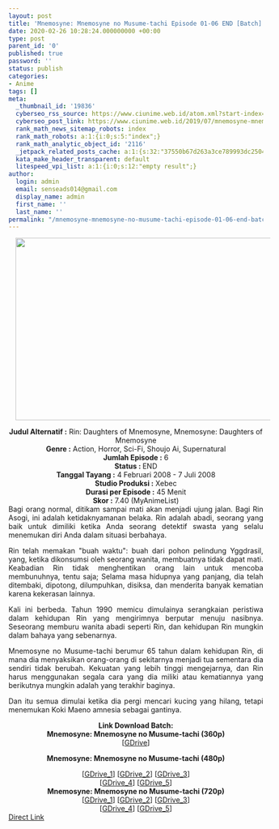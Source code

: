 ```yaml
---
layout: post
title: 'Mnemosyne: Mnemosyne no Musume-tachi Episode 01-06 END [Batch] Subtitle Indonesia'
date: 2020-02-26 10:28:24.000000000 +00:00
type: post
parent_id: '0'
published: true
password: ''
status: publish
categories:
- Anime
tags: []
meta:
  _thumbnail_id: '19836'
  cyberseo_rss_source: https://www.ciunime.web.id/atom.xml?start-index=1201&max-results=150
  cyberseo_post_link: https://www.ciunime.web.id/2019/07/mnemosyne-mnemosyne-no-musume-tachi.html
  rank_math_news_sitemap_robots: index
  rank_math_robots: a:1:{i:0;s:5:"index";}
  rank_math_analytic_object_id: '2116'
  _jetpack_related_posts_cache: a:1:{s:32:"37550b67d263a3ce789993dc25046c5f";a:2:{s:7:"expires";i:1649496601;s:7:"payload";a:0:{}}}
  kata_make_header_transparent: default
  litespeed_vpi_list: a:1:{i:0;s:12:"empty result";}
author:
  login: admin
  email: senseads014@gmail.com
  display_name: admin
  first_name: ''
  last_name: ''
permalink: "/mnemosyne-mnemosyne-no-musume-tachi-episode-01-06-end-batch-subtitle-indonesia/"
---
```

<div class="separator" style="clear: both; text-align: center;"><a href="https://1.bp.blogspot.com/-CFNRJRJKpJg/XScPtmByCOI/AAAAAAAAbdk/6_fhN3E6PYw2HdyWo4prMNGkqR7NqNoYQCLcBGAs/s1600/Mnemosyne%2B-%2BMnemosyne%2Bno%2BMusume-tachi.jpg" imageanchor="1" style="margin-left: 1em; margin-right: 1em;"><img border="0" data-original-height="720" data-original-width="1280" height="360" src="{{ site.baseurl }}/assets/2020/02/Mnemosyne%2B-%2BMnemosyne%2Bno%2BMusume-tachi.jpg" width="640" /></a></div>
<p>
<div style="text-align: center;"><b>Judul</b><b><b> Alternatif</b> :</b> Rin: Daughters of Mnemosyne, Mnemosyne: Daughters of Mnemosyne</div>
<div style="text-align: center;"><b><b>Genre :</b></b> Action, Horror, Sci-Fi, Shoujo Ai, Supernatural</div>
<div style="text-align: center;"><b>Jumlah Episode :</b> 6<br /><b>Status :&nbsp;</b>END<br /><b>Tanggal Tayang :</b> 4 Februari 2008 - 7 Juli 2008<br /><b>Studio Produksi :</b> Xebec<br /><b>Durasi per Episode :</b> 45 Menit</div>
<div style="text-align: center;"><b>Skor :</b> 7.40 (MyAnimeList)</div>
<div style="text-align: center;"></div>
<div style="text-align: justify;">Bagi orang normal, ditikam sampai mati akan menjadi ujung jalan. Bagi Rin Asogi, ini adalah ketidaknyamanan belaka. Rin adalah abadi, seorang yang baik untuk dimiliki ketika Anda seorang detektif swasta yang selalu menemukan diri Anda dalam situasi berbahaya.</p>
<p>Rin telah memakan "buah waktu": buah dari pohon pelindung Yggdrasil, yang, ketika dikonsumsi oleh seorang wanita, membuatnya tidak dapat mati. Keabadian Rin tidak menghentikan orang lain untuk mencoba membunuhnya, tentu saja; Selama masa hidupnya yang panjang, dia telah ditembaki, dipotong, dilumpuhkan, disiksa, dan menderita banyak kematian karena kekerasan lainnya.</p>
<p>Kali ini berbeda. Tahun 1990 memicu dimulainya serangkaian peristiwa dalam kehidupan Rin yang mengirimnya berputar menuju nasibnya. Seseorang memburu wanita abadi seperti Rin, dan kehidupan Rin mungkin dalam bahaya yang sebenarnya.</p>
<p>Mnemosyne no Musume-tachi berumur 65 tahun dalam kehidupan Rin, di mana dia menyaksikan orang-orang di sekitarnya menjadi tua sementara dia sendiri tidak berubah. Kekuatan yang lebih tinggi mengejarnya, dan Rin harus menggunakan segala cara yang dia miliki atau kematiannya yang berikutnya mungkin adalah yang terakhir baginya.</p>
<p>Dan itu semua dimulai ketika dia pergi mencari kucing yang hilang, tetapi menemukan Koki Maeno amnesia sebagai gantinya.</p></div>
<div style="text-align: justify;"></div>
<div style="text-align: justify;"></div>
<div style="text-align: center;"><b>Link Download Batch:</b></div>
<div style="text-align: center;">
<div style="text-align: center;"><b>Mnemosyne: Mnemosyne no Musume-tachi (36</b><b>0p)</b></div>
<div style="text-align: center;">[<a href="https://drive.google.com/uc?export=download&amp;id=1FWLg6IaESrAcx9zTnpNpgO7OgR6au7h5" target="_blank" rel="noopener">GDrive</a>]</div>
<div style="text-align: center;"></div>
<p><b>Mnemosyne: Mnemosyne no Musume-tachi (480p)</b></div>
<div style="text-align: center;">[<a href="https://drive.google.com/uc?id=1m4Ib7Pjra8dI9Ar50obql001YfIX6pnw" target="_blank" rel="noopener">GDrive_1</a>] [<a href="https://drive.google.com/uc?id=1C-YNUOeuvzJ1KuCCUfgPdhEazytXbpf7" target="_blank" rel="noopener">GDrive_2</a>] [<a href="https://drive.google.com/uc?id=1DGyzmHuasI_Bu4DqcwPgreIBLqCGGzbG" target="_blank" rel="noopener">GDrive_3</a>]<br />[<a href="https://drive.google.com/uc?id=1LJ_AmqC-1mB70X02qo7bMHcRtyy8SWiw" target="_blank" rel="noopener">GDrive_4</a>] [<a href="https://drive.google.com/uc?export=download&amp;id=1FyUo-Ib9Mqnj_l6n7MqsVDrmxBZPaWqP" target="_blank" rel="noopener">GDrive_5</a>]</div>
<div style="text-align: center;"><b>Mnemosyne: Mnemosyne no Musume-tachi (720p)</b><br />[<a href="https://drive.google.com/uc?id=1SoOXKEV7nfKpsJ2y7aeailDwTozUAFam" target="_blank" rel="noopener">GDrive_1</a>] [<a href="https://drive.google.com/uc?id=1npIp4_hhksFWJv9P1W4gKHf9BiYD68EE" target="_blank" rel="noopener">GDrive_2</a>] [<a href="https://drive.google.com/uc?id=1QOyiethurtQyiyOmgrcXBNz1tD6F_y0r" target="_blank" rel="noopener">GDrive_3</a>]<br />[<a href="https://drive.google.com/uc?id=1L072kAXBpRJ0fTO096G5iGeO-RhDm1io" target="_blank" rel="noopener">GDrive_4</a>] [<a href="https://drive.google.com/uc?export=download&amp;id=1VQtPjyHIG7_miI7SRkXWG0yt9wMDD0Ue" target="_blank" rel="noopener">GDrive_5</a>]</div>
<link rel="stylesheet" href="https://cdnjs.cloudflare.com/ajax/libs/font-awesome/4.7.0/css/font-awesome.min.css" />
<div class="divbtn"> <a href="https://handymansurrender.com/fihup8buzv?key=94550f7ce39444073321dde3b8782f97" class="btn"><i class="fa fa-download"></i> Direct Link</a> </div>
